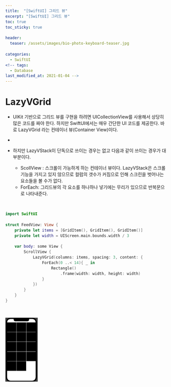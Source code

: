 ```yaml
---
title:  "[SwiftUI] 그리드 뷰"
excerpt: "[SwiftUI] 그리드 뷰"
toc: true
toc_sticky: true

header:
  teaser: /assets/images/bio-photo-keyboard-teaser.jpg

categories:
  - SwiftUI
<!-- tags:
  - Database 
last_modified_at: 2021-01-04 -->
---
```

# LazyVGrid

- UIKit 기반으로 그리드 뷰를 구현을 하려면 UICollectionView를 사용해서 상당히 많은 코드를 짜야 한다. 하지만 SwiftUI에서는 매우 간단한 UI 코드를 제공한다. 바로 LazyVGrid 라는 컨테이너 뷰(Container View)이다.
- 
- 하지만 LazyVStack이 단독으로 쓰이는 경우는 없고 다음과 같이 쓰이는 경우가 대부분이다.

  - ScollView : 스크롤이 가능하게 하는 컨테이너 뷰이다. LazyVStack은 스크롤 기능을 가지고 있지 않으므로 컬럼의 갯수가 커짐으로 인해 스크린을 벗어나는 요소들을 볼 수가 없다.
  - ForEach: 그리드뷰의 각 요소를 하나하나 넣기에는 무리가 있으므로 반복문으로 나타내준다.

<br>

```swift
import SwiftUI

struct FeedView: View {
    private let items = [GridItem(), GridItem(), GridItem()]
    private let width = UIScreen.main.bounds.width / 3
    
    var body: some View {
        ScrollView {
            LazyVGrid(columns: items, spacing: 3, content: {
                ForEach(0 ..< 14){ _ in
                    Rectangle()
                        .frame(width: width, height: width)
                }
            })
        }
    }
}
```
<br>
<p> <img src = "https://raw.githubusercontent.com/ronick-grammer/ronick-grammer.github.io/main/assets/images/Swift/LazyVGrid.png" width="20%"></p>
  



